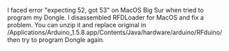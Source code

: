 I faced error "expecting 52, got 53" on MacOS Big Sur when tried to program my Dongle.
I disassembled RFDLoader for MacOS and fix a problem.
You can unzip it and replace original in /Applications/Arduino_1.5.8.app/Contents/Java/hardware/arduino/RFduino/ then try to program Dongle again.
